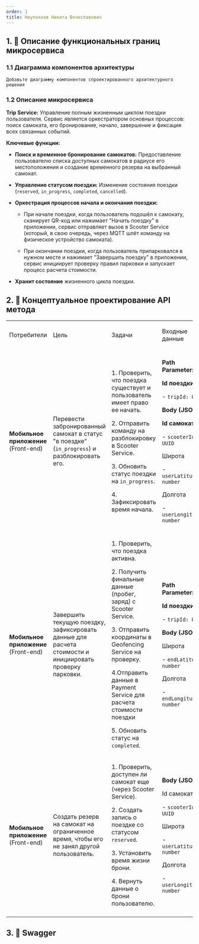 ```yaml
---
order: 1
title: Неупокоев Никита Вячеславович
---
```


## 1\. 📖 Описание функциональных границ микросервиса

### 1\.1 Диаграмма компонентов архитектуры

```
Добавьте диаграмму компонентов спроектированного архитектурного решения
```

<mermaid path="./fio.mermaid" width="780px" height="140px"/>

### 1\.2 Описание микросервиса

**Trip Service:** Управление полным жизненным циклом поездки пользователя. Сервис является оркестратором основных процессов: поиск самоката, его бронирование, начало, завершение и фиксация всех связанных событий.

**Ключевые функции:**

-  **Поиск и временное бронирование самокатов:** Предоставление пользователю списка доступных самокатов в радиусе его местоположения и создание временного резерва на выбранный самокат.

-  **Управление статусом поездки:** Изменение состояния поездки (`reserved`, `in_progress`, `completed`, `cancelled`).

-  **Оркестрация процессов начала и окончания поездки:**

   -  При начале поездки, когда пользователь подошёл к самокату, сканирует QR-код или нажимает "Начать поездку" в приложении, сервис отправляет  вызов в Scooter Service (который, в свою очередь, через MQTT шлёт команду на физическое устройство самоката).

   -  При окончании поездки, когда пользователь припарковался в нужном месте и нажимает "Завершить поездку" в приложении, сервис инициирует проверку правил парковки и запускает процесс расчета стоимости.

-  **Хранит состояние** жизненного цикла поездки.

## 2\. 🧩 Концептуальное проектирование API метода

<table header="row">
<colgroup><col width="156"/><col width="156"/><col width="156"/><col width="192"/><col width="239"/></colgroup>
<tr>
<td>

Потребители

</td>
<td>

Цель

</td>
<td>

Задачи

</td>
<td>

Входные данные

</td>
<td>

Выходные данные

</td>
</tr>
<tr>
<td>

**Мобильное приложение** (Front-end)

</td>
<td>

Перевести забронированный самокат в статус "в поездке" (`in_progress`) и разблокировать его.

</td>
<td>

1\. Проверить, что поездка существует и пользователь имеет право ее начать.



2\. Отправить команду на разблокировку в Scooter Service.

3\. Обновить статус поездки на `in_progress`.

4\. Зафиксировать время начала.



</td>
<td>



**Path Parameter:**

**Id поездки**

\- `tripId: UUID`

**Body (JSON):**

**Id самоката**

\- `scooterId: UUID`

Широта

\- `userLatitude: number`

Долгота

\- `userLongitude: number`

</td>
<td>

**Response (200):**

Id поездки

\- `tripId: UUID`

Статус поездки

\- `status: "in_progress"`

Время начала поездки

\- `startedAt: ISO DateTime`

**Ошибки:**

\- `404 Not Found` (поездка не найдена)

\- `409 Conflict` (поездка уже начата или завершена)

</td>
</tr>
<tr>
<td>

**Мобильное приложение** (Front-end)

</td>
<td>

Завершить текущую поездку, зафиксировать данные для расчета стоимости и инициировать проверку парковки.

</td>
<td>

1\. Проверить, что поездка активна.



2\. Получить финальные данные (пробег, заряд) с Scooter Service.

3\. Отправить координаты в Geofencing Service на проверку.

4\.Отправить данные в Payment Service для расчета стоимости поездки

5\. Обновить статус на `completed`.



</td>
<td>

**Path Parameter:**

**Id поездки**

\- `tripId: UUID`

**Body (JSON):**

Широта

\- `endLatitude: number`

Долгота

\- `endLongitude: number`

</td>
<td>

**Response (200 Accepted):**



\- `tripId: UUID`

\- `status: "completed"`

\- `preliminaryCost: number`

\- `message: "Trip ended. Payment in process."`

**Ошибки :**

\- `400 Failed` Parking(нарушение правил парковки)

</td>
</tr>
<tr>
<td>

**Мобильное приложение** (Front-end)

</td>
<td>

Создать резерв на самокат на ограниченное время, чтобы его не занял другой пользователь.

</td>
<td>

1\. Проверить, доступен ли самокат еще (через Scooter Service).



2\. Создать запись о поездке со статусом `reserved`.

3\. Установить время жизни брони.

4\. Вернуть данные о брони пользователю.

</td>
<td>

**Body (JSON):**

Id самоката

\- `scooterId: UUID`

Широта

\- `userLatitude: number`

Долгота

\- `userLongitude: number`

</td>
<td>

**Response (201 Created):**

Id поездки

\- `tripId: UUID`

Id самоката

\- `scooterId: UUID`

Время резерва

\- `reservationExpiresAt: ISO DateTime`

**Ошибки :**

\- `409 Conflict` (самокат уже занят)

</td>
</tr>
<tr>
<td>



</td>
<td>



</td>
<td>



</td>
<td>



</td>
<td>



</td>
</tr>
</table>

## 3\. 🤝 Swagger

<openapi src="./_index-2.yaml" flag="true"/>

### 